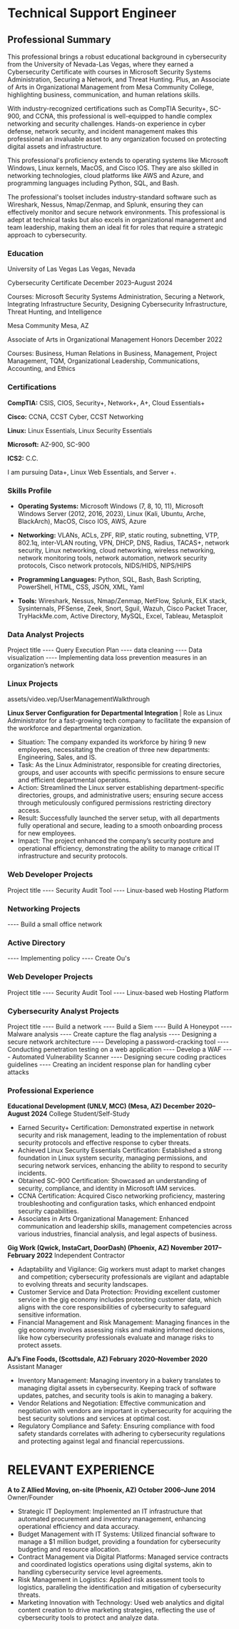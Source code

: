 # Technical Support Engineer

## Professional Summary

This professional brings a robust educational background in cybersecurity from the University of Nevada-Las Vegas, where they earned a Cybersecurity Certificate with courses in Microsoft Security Systems Administration, Securing a Network, and Threat Hunting. Plus, an Associate of Arts in Organizational Management from Mesa Community College, highlighting business, communication, and human relations skills.

With industry-recognized certifications such as CompTIA Security+, SC-900, and CCNA, this professional is well-equipped to handle complex networking and security challenges. Hands-on experience in cyber defense, network security, and incident management makes this professional an invaluable asset to any organization focused on protecting digital assets and infrastructure.

This professional's proficiency extends to operating systems like Microsoft Windows, Linux kernels, MacOS, and Cisco IOS. They are also skilled in networking technologies, cloud platforms like AWS and Azure, and programming languages including Python, SQL, and Bash.

The professional's toolset includes industry-standard software such as Wireshark, Nessus, Nmap/Zenmap, and Splunk, ensuring they can effectively monitor and secure network environments. This professional is adept at technical tasks but also excels in organizational management and team leadership, making them an ideal fit for roles that require a strategic approach to cybersecurity.

### Education

University of Las Vegas	Las Vegas, Nevada

Cybersecurity Certificate	December                                                  2023–August 2024

Courses: Microsoft Security Systems Administration, Securing a Network, Integrating Infrastructure Security, Designing Cybersecurity Infrastructure, Threat Hunting, and Intelligence 

Mesa Community	Mesa, AZ

Associate of Arts in Organizational Management                                       Honors December 2022

Courses: Business, Human Relations in Business, Management, Project Management, TQM, Organizational Leadership, Communications, Accounting, and Ethics

### Certifications

**CompTIA:** CSIS, CIOS, Security+, Network+, A+, Cloud Essentials+ 

**Cisco:** CCNA, CCST Cyber, CCST Networking 

**Linux:** Linux Essentials, Linux Security Essentials 

**Microsoft:** AZ-900, SC-900 

**ICS2:** C.C.

I am pursuing Data+, Linux Web Essentials, and Server +.

### Skills Profile

- **Operating Systems:** Microsoft Windows (7, 8, 10, 11), Microsoft Windows Server (2012, 2016, 2023), Linux (Kali, Ubuntu, Arche, BlackArch), MacOS, Cisco IOS, AWS, Azure
  
- **Networking:** VLANs, ACLs, ZPF, RIP, static routing, subnetting, VTP, 802.1q, inter-VLAN routing, VPN, DHCP, DNS, Radius, TACAS+, network security, Linux networking, cloud networking, wireless networking, network monitoring tools, network automation, network security protocols, Cisco network protocols, NIDS/HIDS, NIPS/HIPS
  
- **Programming Languages:**  Python, SQL, Bash, Bash Scripting, PowerShell, HTML, CSS, JSON, XML, Yaml
  
- **Tools:**  Wireshark, Nessus, Nmap/Zenmap, NetFlow, Splunk, ELK stack, Sysinternals, PFSense, Zeek, Snort, Sguil, Wazuh, Cisco Packet Tracer, TryHackMe.com, Active Directory, MySQL, Excel, Tableau, Metasploit

### Data Analyst Projects
Project title 
---- Query Execution Plan
---- data cleaning
---- Data visualization
---- Implementing data loss prevention measures in an organization’s network

### Linux Projects

assets/video.vep/UserManagementWalkthrough 

**Linux Server Configuration for Departmental Integration** | Role as Linux Administrator for a fast-growing tech company to facilitate the expansion of the workforce and departmental organization.
- Situation: The company expanded its workforce by hiring 9 new employees, necessitating the creation of three new departments: Engineering, Sales, and IS.
- Task: As the Linux Administrator, responsible for creating directories, groups, and user accounts with specific permissions to ensure secure and efficient departmental operations.
- Action: Streamlined the Linux server establishing department-specific directories, groups, and administrative users; ensuring secure access through meticulously configured permissions restricting directory access.
- Result: Successfully launched the server setup, with all departments fully operational and secure, leading to a smooth onboarding process for new employees.
- Impact: The project enhanced the company’s security posture and operational efficiency, demonstrating the ability to manage critical IT infrastructure and security protocols.

### Web Developer Projects
Project title
---- Security Audit Tool
---- Linux-based web Hosting Platform

### Networking Projects
---- Build a small office network

### Active Directory
---- Implementing policy
---- Create Ou's

### Web Developer Projects
Project title
---- Security Audit Tool
---- Linux-based web Hosting Platform

###  Cybersecurity Analyst Projects
Project title 
---- Build a network
---- Build a Siem
---- Build A Honeypot
---- Malware analysis
---- Create capture the flag analysis
---- Designing a secure network architecture
---- Developing a password-cracking tool
---- Conducting penetration testing on a web application
---- Develop a WAF
---- Automated Vulnerability Scanner
---- Designing secure coding practices guidelines
---- Creating an incident response plan for handling cyber attacks


### Professional Experience

**Educational Development (UNLV, MCC) (Mesa, AZ)	December 2020–August 2024**
College Student/Self-Study
- Earned Security+ Certification: Demonstrated expertise in network security and risk management, leading to the implementation of robust security protocols and effective response to cyber threats.
- Achieved Linux Security Essentials Certification: Established a strong foundation in Linux system security, managing permissions, and securing network services, enhancing the ability to respond to security incidents.
- Obtained SC-900 Certification: Showcased an understanding of security, compliance, and identity in Microsoft IAM services.
- CCNA Certification: Acquired Cisco networking proficiency, mastering troubleshooting and configuration tasks, which enhanced endpoint security capabilities.
- Associates in Arts Organizational Management: Enhanced communication and leadership skills, management competencies across various industries, financial analysis, and legal aspects of business.

**Gig Work (Qwick, InstaCart, DoorDash) (Phoenix, AZ)	November 2017–February 2022**
Independent Contractor
-	Adaptability and Vigilance: Gig workers must adapt to market changes and competition; cybersecurity professionals are vigilant and adaptable to evolving threats and security landscapes. 
-	Customer Service and Data Protection: Providing excellent customer service in the gig economy includes protecting customer data, which aligns with the core responsibilities of cybersecurity to safeguard sensitive information.
-	Financial Management and Risk Management: Managing finances in the gig economy involves assessing risks and making informed decisions, like how cybersecurity professionals evaluate and manage risks to protect assets.

**AJ’s Fine Foods, (Scottsdale, AZ)	February 2020–November 2020**
Assistant Manager
-	Inventory Management: Managing inventory in a bakery translates to managing digital assets in cybersecurity. Keeping track of software updates, patches, and security tools is akin to managing a bakery.
-	Vendor Relations and Negotiation: Effective communication and negotiation with vendors are important in cybersecurity for acquiring the best security solutions and services at optimal cost.
-	Regulatory Compliance and Safety: Ensuring compliance with food safety standards correlates with adhering to cybersecurity regulations and protecting against legal and financial repercussions.

# RELEVANT EXPERIENCE

**A to Z Allied Moving, on-site (Phoenix, AZ) 	October 2006–June 2014**
Owner/Founder
-	Strategic IT Deployment: Implemented an IT infrastructure that automated procurement and inventory management, enhancing operational efficiency and data accuracy.
-	Budget Management with IT Systems: Utilized financial software to manage a $1 million budget, providing a foundation for cybersecurity budgeting and resource allocation.
-	Contract Management via Digital Platforms: Managed service contracts and coordinated logistics operations using digital systems, akin to handling cybersecurity service level agreements.
-	Risk Management in Logistics: Applied risk assessment tools to logistics, paralleling the identification and mitigation of cybersecurity threats.
-	Marketing Innovation with Technology: Used web analytics and digital content creation to drive marketing strategies, reflecting the use of cybersecurity tools to protect and analyze data.


